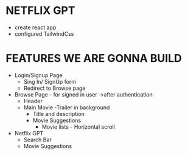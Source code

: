 # NETFLIX GPT

- create react app
- configured TailwindCss

# FEATURES WE ARE GONNA BUILD

- Login/Signup Page
  - Sing In/ SignUp form
  - Redirect to Browse page
- Browse Page - for signed in user ->after authentication
  - Header
  - Main Movie
    -Trailer in background
    - Title and description
    - Movie Suggestions
      - Movie lists - Horizontal scroll
- Netflix GPT
  - Search Bar
  - Movie Suggestions
